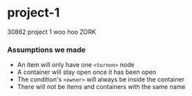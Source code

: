 # project-1
30862 project 1 woo hoo ZORK

### Assumptions we made
* An item will only have one `<turnon>` node
* A container will stay open once it has been open
* The condition's `<owner>` will always be inside the container
* There will not be items and containers with the same name